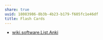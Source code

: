 ```yaml
---
share: true
uuid: 18083986-8b3b-4b23-b179-f605fc1e46df
title: Flash Cards
---
```

* [wiki.software.List.Anki](/dentropydaemon-wiki/Software/List/Anki)